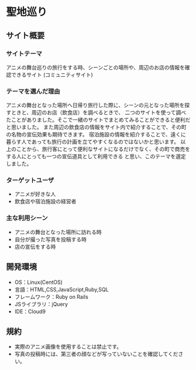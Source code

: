 # 聖地巡り

## サイト概要
### サイトテーマ
アニメの舞台巡りの旅行をする時、シーンごとの場所や、周辺のお店の情報を確認できるサイト
(コミュニティサイト)

### テーマを選んだ理由
アニメの舞台となった場所へ日帰り旅行した際に、シーンの元となった場所を探すときと、周辺のお店（飲食店）を調べるときで、
二つのサイトを使って調べたことがありました。そこで一緒のサイトでまとめてみることができると便利だと思いました。
また周辺の飲食店の情報をサイト内で紹介することで、その町の名物の宣伝効果も期待できます。
宿泊施設の情報を紹介することで、遠くに暮らす人であっても旅行の計画を立てやすくなるのではないかと思います。
以上のことから、旅行客にとって便利なサイトになるだけでなく、その町で商売をする人にとっても一つの宣伝道具として利用できる
と思い、このテーマを選定しました。

### ターゲットユーザ
- アニメが好きな人
- 飲食店や宿泊施設の経営者

### 主な利用シーン
- アニメの舞台となった場所に訪れる時
- 自分が撮った写真を投稿する時
- 店の宣伝をする時

## 開発環境
- OS：Linux(CentOS)
- 言語：HTML,CSS,JavaScript,Ruby,SQL
- フレームワーク：Ruby on Rails
- JSライブラリ：jQuery
- IDE：Cloud9

## 規約
- 実際のアニメ画像を使用することは禁止です。
- 写真の投稿時には、第三者の顔などが写っていないことを確認してください。